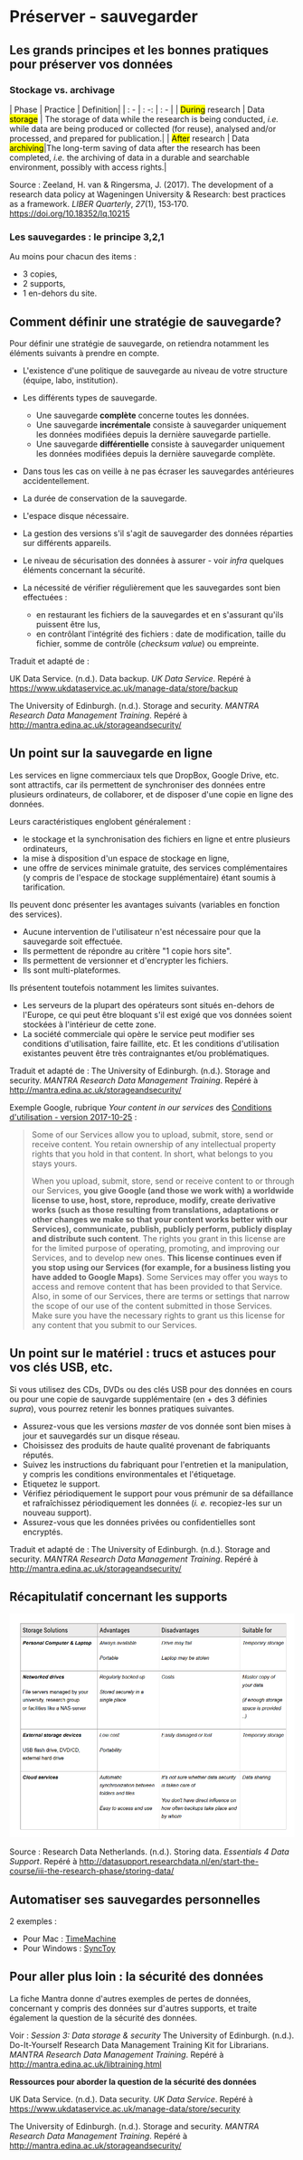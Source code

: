 
# Préserver - sauvegarder

## Les grands principes et les bonnes pratiques pour préserver vos données
### Stockage vs. archivage

| Phase | Practice | Definition|
| : - | : -: | : - |
| <mark>During</mark> research | Data <mark>storage</mark> | The storage of data while the research is being conducted, *i.e.* while data are being produced or collected (for reuse), analysed and/or processed, and prepared for publication.|
| <mark>After</mark> research |  Data <mark>archiving</mark>|The long-term saving of data after the research has been completed, *i.e.* the archiving of data in a durable and searchable environment, possibly with access rights.|

Source : Zeeland, H. van & Ringersma, J. (2017). The development of a research data policy at Wageningen University & Research: best practices as a framework. _LIBER Quarterly_, _27_(1), 153‑170. https://doi.org/10.18352/lq.10215


### Les sauvegardes : le principe 3,2,1
Au moins pour chacun des items :

* 3 copies,
* 2 supports,
* 1 en-dehors du site.

## Comment définir une stratégie de sauvegarde?
Pour définir une stratégie de sauvegarde, on retiendra notamment les éléments suivants à prendre en compte.

* L'existence d'une politique de sauvegarde au niveau de votre structure (équipe, labo, institution).

* Les différents types de sauvegarde.

  * Une sauvegarde **complète** concerne  toutes les données.
  * Une sauvegarde **incrémentale** consiste à sauvegarder uniquement les données modifiées depuis la dernière sauvegarde partielle.
  * Une sauvegarde **différentielle** consiste à sauvegarder uniquement les données modifiées depuis la dernière sauvegarde complète.

* Dans tous les cas on veille à ne pas écraser les sauvegardes antérieures accidentellement.

* La durée de conservation de la sauvegarde.

* L'espace disque nécessaire.

* La gestion des versions s'il s'agit de sauvegarder des données réparties sur différents appareils.

* Le niveau de sécurisation des données à assurer - voir _infra_ quelques éléments concernant la sécurité.

* La nécessité de vérifier régulièrement que les sauvegardes sont bien effectuées :
  * en restaurant les fichiers de la sauvegardes et en s'assurant qu'ils puissent être lus,
  * en contrôlant l'intégrité des fichiers : date de modification, taille du fichier, somme de contrôle (_checksum value_) ou empreinte.

Traduit et adapté de :

UK Data Service. (n.d.). Data backup. _UK Data Service_. Repéré à https://www.ukdataservice.ac.uk/manage-data/store/backup

The University of Edinburgh. (n.d.). Storage and security. _MANTRA Research Data Management Training_. Repéré à http://mantra.edina.ac.uk/storageandsecurity/


## Un point sur la sauvegarde en ligne
Les services en ligne commerciaux tels que DropBox, Google Drive, etc. sont attractifs, car ils permettent de synchroniser des données entre plusieurs ordinateurs, de collaborer, et de disposer d'une copie en ligne des données.

Leurs caractéristiques englobent généralement :
* le stockage et la synchronisation des fichiers en ligne et entre plusieurs ordinateurs,
* la mise à disposition d'un espace de stockage en ligne,
* une offre de services minimale gratuite, des services complémentaires (y compris de l'espace de stockage supplémentaire) étant soumis à tarification.


Ils peuvent donc présenter les avantages suivants (variables en fonction des services).
* Aucune intervention de l'utilisateur n'est nécessaire pour que la sauvegarde soit effectuée.
* Ils permettent de répondre au critère "1 copie hors site".
* Ils permettent de versionner et d'encrypter les fichiers.
* Ils sont multi-plateformes.

Ils présentent toutefois notamment les limites suivantes.
* Les serveurs de la plupart des opérateurs sont situés en-dehors de l'Europe, ce qui peut être bloquant s'il est exigé que vos données soient stockées à l'intérieur de cette zone.
* La société commerciale qui opère le service peut modifier ses conditions d'utilisation, faire faillite, etc. Et les conditions d'utilisation existantes peuvent être très contraignantes et/ou problématiques.

Traduit et adapté de : The University of Edinburgh. (n.d.). Storage and security. _MANTRA Research Data Management Training_. Repéré à http://mantra.edina.ac.uk/storageandsecurity/


Exemple Google, rubrique _Your content in our services_ des [Conditions d'utilisation - version 2017-10-25](https://www.google.com/intl/en/policies/terms/) :

>Some of our Services allow you to upload, submit, store, send or receive content. You retain ownership of any intellectual property rights that you hold in that content. In short, what belongs to you stays yours.
>
>When you upload, submit, store, send or receive content to or through our Services, **you give Google (and those we work with) a worldwide license to use, host, store, reproduce, modify, create derivative works (such as those resulting from translations, adaptations or other changes we make so that your content works better with our Services), communicate, publish, publicly perform, publicly display and distribute such content**. The rights you grant in this license are for the limited purpose of operating, promoting, and improving our Services, and to develop new ones. **This license continues even if you stop using our Services (for example, for a business listing you have added to Google Maps)**. Some Services may offer you ways to access and remove content that has been provided to that Service. Also, in some of our Services, there are terms or settings that narrow the scope of our use of the content submitted in those Services. Make sure you have the necessary rights to grant us this license for any content that you submit to our Services.


## Un point sur le matériel : trucs et astuces pour vos clés USB, etc.

Si vous utilisez des CDs, DVDs ou des clés USB pour des données en cours ou pour une copie de sauvgarde supplémentaire (en + des 3 définies _supra_), vous pourrez retenir les bonnes pratiques suivantes.

* Assurez-vous que les versions _master_ de vos donnée sont bien mises à jour et sauvegardés sur un disque réseau.
* Choisissez des produits de haute qualité provenant de fabriquants réputés.
* Suivez les instructions du fabriquant pour l'entretien et la manipulation, y compris les conditions environmentales et l'étiquetage.
* Etiquetez le support.
* Vérifiez périodiquement le support pour vous prémunir de sa défaillance et rafraîchissez périodiquement les données (_i. e._ recopiez-les sur un nouveau support).
* Assurez-vous que les données privées ou confidentielles sont encryptés.

Traduit et adapté de : The University of Edinburgh. (n.d.). Storage and security. _MANTRA Research Data Management Training_. Repéré à http://mantra.edina.ac.uk/storageandsecurity/


## Récapitulatif concernant les supports

![storage_solutions](img/storage_solutions.png)

Source : Research Data Netherlands. (n.d.). Storing data. _Essentials 4 Data Support_. Repéré à http://datasupport.researchdata.nl/en/start-the-course/iii-the-research-phase/storing-data/



## Automatiser ses sauvegardes personnelles

2 exemples :
* Pour Mac : [TimeMachine](https://support.apple.com/fr-fr/HT201250)
* Pour Windows : [SyncToy](https://www.microsoft.com/en-us/download/details.aspx?id=15155)



## Pour aller plus loin : la sécurité des données

La fiche Mantra donne d'autres exemples de pertes de données, concernant y compris des données sur d'autres supports, et traite également la question de la sécurité des données.

Voir : _Session 3: Data storage & security_
The University of Edinburgh. (n.d.). Do-It-Yourself Research Data Management Training Kit for Librarians. _MANTRA Research Data Management Training_. Repéré à http://mantra.edina.ac.uk/libtraining.html

**Ressources pour aborder la question de la sécurité des données**

UK Data Service. (n.d.). Data security. _UK Data Service_. Repéré à https://www.ukdataservice.ac.uk/manage-data/store/security

The University of Edinburgh. (n.d.). Storage and security. _MANTRA Research Data Management Training_. Repéré à http://mantra.edina.ac.uk/storageandsecurity/
